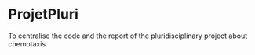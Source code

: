 # ProjetPluri
To centralise the code and the report of the pluridisciplinary project about chemotaxis.
